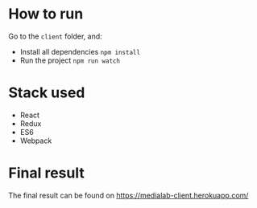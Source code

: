 # How to run
Go to the `client` folder, and:

- Install all dependencies `npm install`
- Run the project `npm run watch`

# Stack used

- React
- Redux
- ES6
- Webpack

# Final result
The final result can be found on https://medialab-client.herokuapp.com/
